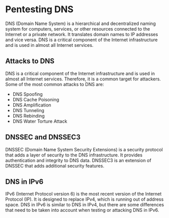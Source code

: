 # Pentesting DNS

DNS (Domain Name System) is a hierarchical and decentralized naming system for computers, services, or other resources connected to the Internet or a private network. It translates domain names to IP addresses and vice versa. DNS is a critical component of the Internet infrastructure and is used in almost all Internet services.

## Attacks to DNS

DNS is a critical component of the Internet infrastructure and is used in almost all Internet services. Therefore, it is a common target for attackers. Some of the most common attacks to DNS are:

- DNS Spoofing
- DNS Cache Poisoning
- DNS Amplification
- DNS Tunneling
- DNS Rebinding
- DNS Water Torture Attack

## DNSSEC and DNSSEC3

DNSSEC (Domain Name System Security Extensions) is a security protocol that adds a layer of security to the DNS infrastructure. It provides authentication and integrity to DNS data. DNSSEC3 is an extension of DNSSEC that adds additional security features.

## DNS in IPv6

IPv6 (Internet Protocol version 6) is the most recent version of the Internet Protocol (IP). It is designed to replace IPv4, which is running out of address space. DNS in IPv6 is similar to DNS in IPv4, but there are some differences that need to be taken into account when testing or attacking DNS in IPv6.
